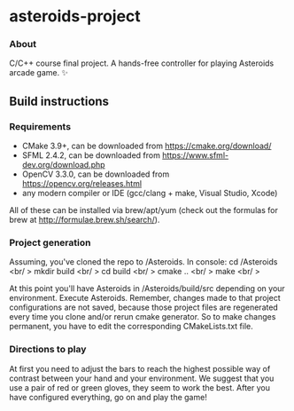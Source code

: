 # asteroids-project
### About 

C/C++ course final project. A hands-free controller for playing Asteroids arcade game. :sparkles:

## Build instructions

### Requirements

* CMake 3.9+, can be downloaded from https://cmake.org/download/
* SFML 2.4.2, can be downloaded from https://www.sfml-dev.org/download.php
* OpenCV 3.3.0, can be downloaded from https://opencv.org/releases.html
* any modern compiler or IDE (gcc/clang + make, Visual Studio, Xcode)

All of these can be installed via brew/apt/yum (check out the formulas for brew at http://formulae.brew.sh/search/).

### Project generation

Assuming, you've cloned the repo to <dev-dir>/Asteroids. In console:
cd <dev-dir>/Asteroids <br/ >
mkdir build <br/ >
cd build <br/ >
cmake .. <br/ >
make <br/ >

At this point you'll have Asteroids in <dev-dir>/Asteroids/build/src depending on your environment. Execute Asteroids. Remember, changes made to that project configurations are not saved, because those project files are regenerated every time you clone and/or rerun cmake generator. So to make changes permanent, you have to edit the corresponding CMakeLists.txt file.

### Directions to play
At first you need to adjust the bars to reach the highest possible way of contrast between your hand and your environment. We suggest that you use a pair of red or green gloves, they seem to work the best. After you have configured everything, go on and play the game!
